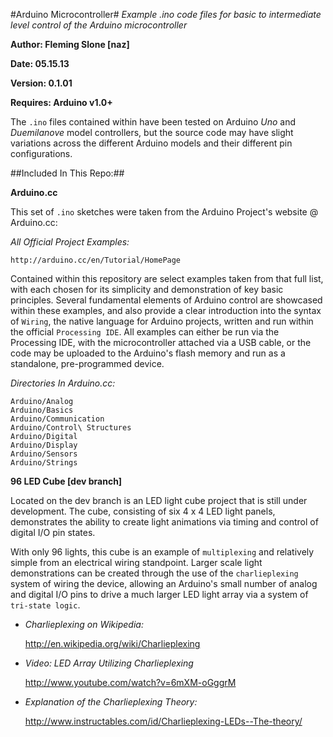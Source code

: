 #Arduino Microcontroller#
*Example .ino code files for basic to intermediate level control of the Arduino microcontroller*



**Author: Fleming Slone [naz]**

**Date: 05.15.13**

**Version: 0.1.01**

**Requires: Arduino v1.0+**


The `.ino` files contained within have been tested on Arduino *Uno* and *Duemilanove* model controllers, but the source code may have slight variations across the different Arduino models and their different pin configurations. 


##Included In This Repo:##

**Arduino.cc**

This set of `.ino` sketches were taken from the Arduino Project's website @ Arduino.cc:

*All Official Project Examples:*

    http://arduino.cc/en/Tutorial/HomePage

Contained within this repository are select examples taken from that full list, with each chosen for its simplicity and demonstration of key basic principles. Several fundamental elements of Arduino control are showcased within these examples, and also provide a clear introduction into the syntax of `Wiring`, the native language for Arduino projects, written and run within the official `Processing IDE`. All examples can either be run via the Processing IDE, with the microcontroller attached via a USB cable, or the code may be uploaded to the Arduino's flash memory and run as a standalone, pre-programmed device.

*Directories In Arduino.cc:*

    Arduino/Analog
    Arduino/Basics
    Arduino/Communication
    Arduino/Control\ Structures
    Arduino/Digital
    Arduino/Display
    Arduino/Sensors
    Arduino/Strings


**96 LED Cube [dev branch]**

Located on the dev branch is an LED light cube project that is still under development. The cube, consisting of six 4 x 4 LED light panels, demonstrates the ability to create light animations via timing and control of digital I/O pin states. 

With only 96 lights, this cube is an example of `multiplexing` and relatively simple from an electrical wiring standpoint. Larger scale light demonstrations can be created through the use of the `charlieplexing` system of wiring the device, allowing an Arduino's small number of analog and digital I/O pins to drive a much larger LED light array via a system of `tri-state logic`.


+ *Charlieplexing on Wikipedia:*

    http://en.wikipedia.org/wiki/Charlieplexing


+ *Video: LED Array Utilizing Charlieplexing*

    http://www.youtube.com/watch?v=6mXM-oGggrM


+ *Explanation of the Charlieplexing Theory:*

    http://www.instructables.com/id/Charlieplexing-LEDs--The-theory/






